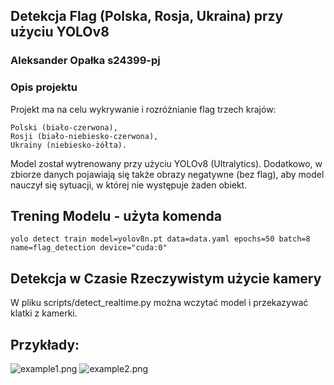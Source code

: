 ## Detekcja Flag (Polska, Rosja, Ukraina) przy użyciu YOLOv8

### Aleksander Opałka s24399-pj

### Opis projektu

Projekt ma na celu wykrywanie i rozróżnianie flag trzech krajów:

    Polski (biało-czerwona),
    Rosji (biało-niebiesko-czerwona),
    Ukrainy (niebiesko-żółta).

Model został wytrenowany przy użyciu YOLOv8 (Ultralytics). Dodatkowo, w zbiorze danych pojawiają się także obrazy negatywne (bez flag), aby model nauczył się sytuacji, w której nie występuje żaden obiekt.

## Trening Modelu - użyta komenda

```yolo detect train model=yolov8n.pt data=data.yaml epochs=50 batch=8 name=flag_detection device="cuda:0"```

## Detekcja w Czasie Rzeczywistym użycie kamery

W pliku scripts/detect_realtime.py można  wczytać model i przekazywać klatki z kamerki.

## Przykłady:

![example1.png](example1.png)
![example2.png](example2.png)